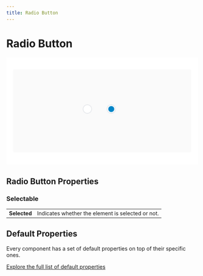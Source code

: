 ```yaml
---
title: Radio Button
---
```


# Radio Button

![](/assets/radio-button.png)

## Radio Button Properties

### Selectable

|              |                                                   |
|--------------|---------------------------------------------------|
| **Selected** | Indicates whether the element is selected or not. |

## Default Properties

Every component has a set of default properties on top of their specific ones.

[Explore the full list of default properties](/components)